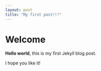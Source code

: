 ```yaml
---
layout: post
title: "My first post!!!"
---
```


# Welcome

**Hello world**, this is my first Jekyll blog post.

I hope you like it!
